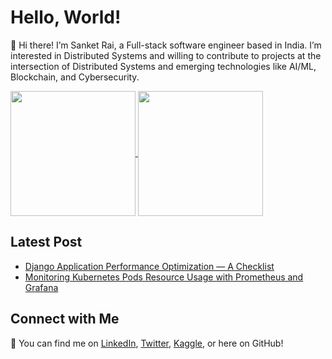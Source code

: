 # Hello, World!

👋 Hi there! I’m Sanket Rai, a Full-stack software engineer based in India. I’m interested in Distributed Systems and willing to contribute to projects at the intersection of Distributed Systems and emerging technologies like AI/ML, Blockchain, and Cybersecurity.

<a href="https://github.com/anuraghazra/github-readme-stats">
  <img height=200 align="center" src="https://github-readme-stats.vercel.app/api?username=sanketrai1&show_icons=true&theme=transparent&card_width=300" />
</a>
<a href="https://github.com/anuraghazra/github-readme-stats">
  <img height=200 align="center" src="https://github-readme-stats.vercel.app/api/top-langs?username=sanketrai1&layout=compact&theme=transparent&card_width=300" />
</a>

## Latest Post
<ul>
  <li><a href="https://medium.com/django-unleashed/django-application-performance-optimization-a-checklist-63e2c6d69e4e">Django Application Performance Optimization — A Checklist</a></li>
  <li><a href="https://medium.com/cloud-native-daily/monitoring-kubernetes-pods-resource-usage-with-prometheus-and-grafana-c17848febadc">Monitoring Kubernetes Pods Resource Usage with Prometheus and Grafana
</a></li>
</ul>

## Connect with Me
🔗 You can find me on [LinkedIn](https://www.linkedin.com/in/sanket-rai/), [Twitter](https://twitter.com/Sanketrai10), [Kaggle](https://www.kaggle.com/sanketrai), or here on GitHub!

<!---
sanketrai1/sanketrai1 is a ✨ special ✨ repository because its `README.md` (this file) appears on your GitHub profile.
You can click the Preview link to take a look at your changes.
--->

